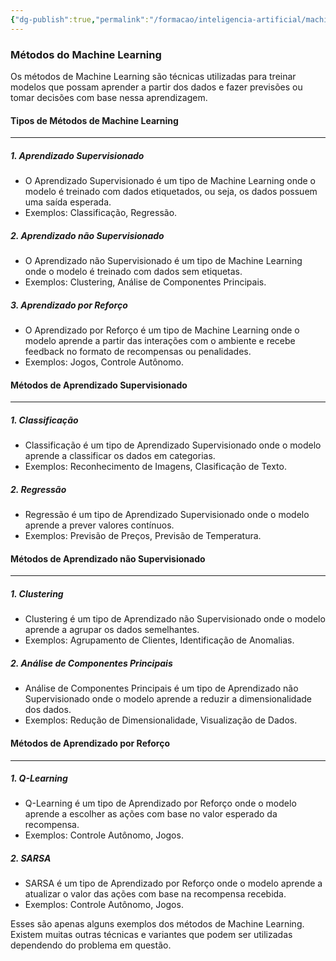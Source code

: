 ```yaml
---
{"dg-publish":true,"permalink":"/formacao/inteligencia-artificial/machine-learning/metodos-do-machine-learning/","title":"Métodos do Machine Learning","metatags":{"description":"são técnicas utilizadas para treinar modelos que possam aprender a partir dos dados e fazer previsões ou tomar decisões com base nessa aprendizagem."},"tags":["Inteligencia-artificial","Machine-Learning"],"noteIcon":"1","updated":"2025-01-20T19:53:41.092-03:00"}
---
```



### Métodos do Machine Learning

Os métodos de Machine Learning são técnicas utilizadas para treinar modelos que possam aprender a partir dos dados e fazer previsões ou tomar decisões com base nessa aprendizagem.

#### **Tipos de Métodos de Machine Learning**
--------------------------------------

##### 1. **Aprendizado Supervisionado**

*   O Aprendizado Supervisionado é um tipo de Machine Learning onde o modelo é treinado com dados etiquetados, ou seja, os dados possuem uma saída esperada.
*   Exemplos: Classificação, Regressão.

##### 2. **Aprendizado não Supervisionado**

*   O Aprendizado não Supervisionado é um tipo de Machine Learning onde o modelo é treinado com dados sem etiquetas.
*   Exemplos: Clustering, Análise de Componentes Principais.

##### 3. **Aprendizado por Reforço**

*   O Aprendizado por Reforço é um tipo de Machine Learning onde o modelo aprende a partir das interações com o ambiente e recebe feedback no formato de recompensas ou penalidades.
*   Exemplos: Jogos, Controle Autônomo.

#### **Métodos de Aprendizado Supervisionado**
--------------------------------------

##### 1. **Classificação**

*   Classificação é um tipo de Aprendizado Supervisionado onde o modelo aprende a classificar os dados em categorias.
*   Exemplos: Reconhecimento de Imagens, Clasificação de Texto.

##### 2. **Regressão**

*   Regressão é um tipo de Aprendizado Supervisionado onde o modelo aprende a prever valores contínuos.
*   Exemplos: Previsão de Preços, Previsão de Temperatura.

#### **Métodos de Aprendizado não Supervisionado**
-----------------------------------------

##### 1. **Clustering**

*   Clustering é um tipo de Aprendizado não Supervisionado onde o modelo aprende a agrupar os dados semelhantes.
*   Exemplos: Agrupamento de Clientes, Identificação de Anomalias.

##### 2. **Análise de Componentes Principais**

*   Análise de Componentes Principais é um tipo de Aprendizado não Supervisionado onde o modelo aprende a reduzir a dimensionalidade dos dados.
*   Exemplos: Redução de Dimensionalidade, Visualização de Dados.

#### **Métodos de Aprendizado por Reforço**
-----------------------------------

##### 1. **Q-Learning**

*   Q-Learning é um tipo de Aprendizado por Reforço onde o modelo aprende a escolher as ações com base no valor esperado da recompensa.
*   Exemplos: Controle Autônomo, Jogos.

##### 2. **SARSA**

*   SARSA é um tipo de Aprendizado por Reforço onde o modelo aprende a atualizar o valor das ações com base na recompensa recebida.
*   Exemplos: Controle Autônomo, Jogos.

Esses são apenas alguns exemplos dos métodos de Machine Learning. Existem muitas outras técnicas e variantes que podem ser utilizadas dependendo do problema em questão.